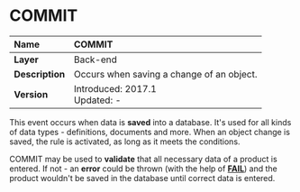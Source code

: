 # COMMIT

|Name|COMMIT
|:----|:----
|**Layer**|Back-end
|**Description**|Occurs when saving a change of an object.
|**Version**|Introduced: 2017.1  <br>Updated: -
 
This event occurs when data is **saved** into a database. It's used for all kinds of data types - definitions, documents and more. When an object change is saved, the rule is activated, as long as it meets the conditions.

COMMIT may be used to **validate** that all necessary data of a product is entered. If not - an **error** could be thrown (with the help of **[FAIL](https://docs.erp.net/tech/advanced/user-business-rules/action-types/fail.html)**) and the product wouldn't be saved in the database until correct data is entered.
